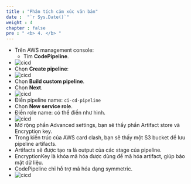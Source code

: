 ```yaml
---
title : "Phân tích cảm xúc văn bản"
date :  "`r Sys.Date()`" 
weight : 4 
chapter : false
pre : " <b> 4. </b> "
---
```

* Trên AWS management console:
  * Tìm **CodePipeline**.
* ![cicd](/workshop-aws-card-clash-5/images/4.s3/4.1.png) 
* Chọn **Create pipeline**:
* ![cicd](/workshop-aws-card-clash-5/images/4.s3/4.2.png) 
* Chọn **Build custom pipeline**.
* Chọn **Next**.
* ![cicd](/workshop-aws-card-clash-5/images/4.s3/4.3.png) 
* Điền pipeline name: ```ci-cd-pipeline```
* Chọn **New service role**.
* Điền role name: có thể điền như hình.
* ![cicd](/workshop-aws-card-clash-5/images/4.s3/4.4.png) 
* Mở rộng phần Advanced settings, bạn sẽ thấy phần Artifact store và Encryption key.
* Trong kiến trúc của AWS card clash, bạn sẽ thấy một S3 bucket để lưu pipeline artifacts.
* Artifacts sẽ được tạo ra là output của các stage của pipeline.
* EncryptionKey là khóa mã hóa được dùng để mã hóa artifact, giúp bảo mật dữ liệu.
* CodePipeline chỉ hỗ trợ mã hóa dạng symmetric. 
* ![cicd](/workshop-aws-card-clash-5/images/4.s3/4.5.png) 

 


